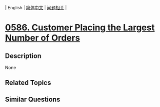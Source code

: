 
| English | [简体中文](README.md) | [问题相关](QUESTION.md) |
# [0586. Customer Placing the Largest Number of Orders](https://leetcode-cn.com/problems/customer-placing-the-largest-number-of-orders/)
## Description
None
## Related Topics

## Similar Questions

